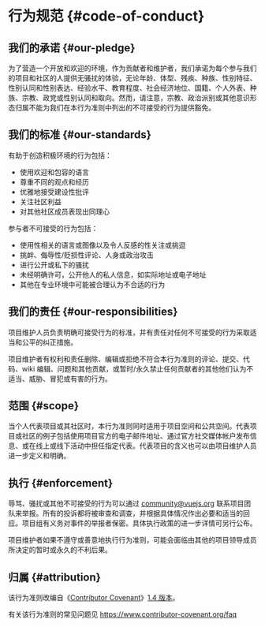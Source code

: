 # 行为规范 {#code-of-conduct}

## 我们的承诺 {#our-pledge}

为了营造一个开放和欢迎的环境，作为贡献者和维护者，我们承诺为每个参与我们的项目和社区的人提供无骚扰的体验，无论年龄、体型、残疾、种族、性别特征、性别认同和性别表达、经验水平、教育程度、社会经济地位、国籍、个人外表、种族、宗教、政党或性别认同和取向。然而，请注意，宗教、政治派别或其他意识形态归属不能为我们在本行为准则中列出的不可接受的行为提供豁免。

## 我们的标准 {#our-standards}

有助于创造积极环境的行为包括：

- 使用欢迎和包容的语言
- 尊重不同的观点和经历
- 优雅地接受建设性批评
- 关注社区利益
- 对其他社区成员表现出同理心

参与者不可接受的行为包括：

- 使用性相关的语言或图像以及令人反感的性关注或挑逗
- 挑衅、侮辱性/贬损性评论、人身或政治攻击
- 进行公开或私下的骚扰
- 未经明确许可，公开他人的私人信息，如实际地址或电子地址
- 其他在专业环境中可能被合理认为不合适的行为

## 我们的责任 {#our-responsibilities}

项目维护人员负责明确可接受行为的标准，并有责任对任何不可接受的行为采取适当和公平的纠正措施。

项目维护者有权利和责任删除、编辑或拒绝不符合本行为准则的评论、提交、代码、wiki 编辑、问题和其他贡献，或暂时/永久禁止任何贡献者的其他他们认为不适当、威胁、冒犯或有害的行为。

## 范围 {#scope}

当个人代表项目或其社区时，本行为准则同时适用于项目空间和公共空间。代表项目或社区的例子包括使用项目官方的电子邮件地址、通过官方社交媒体帐户发布信息、或在线上或线下活动中担任指定代表。代表项目的含义也可以由项目维护人员进一步定义和明确。

## 执行 {#enforcement}

辱骂、骚扰或其他不可接受的行为可以通过 community@vuejs.org 联系项目团队来举报。所有的投诉都将被审查和调查，并根据具体情况作出必要和适当的回应。项目组有义务对事件的举报者保密。具体执行政策的进一步详情可另行公布。

项目维护者如果不遵守或善意地执行行为准则，可能会面临由其他的项目领导成员所决定的暂时或永久的不利后果。

## 归属 {#attribution}

该行为准则改编自《[Contributor Covenant](https://www.contributor-covenant.org/)》[1.4 版本](https://www.contributor-covenant.org/version/1/4/code-of-conduct.html)。

有关该行为准则的常见问题见 https://www.contributor-covenant.org/faq

[主页]: https://www.contributor-covenant.org
